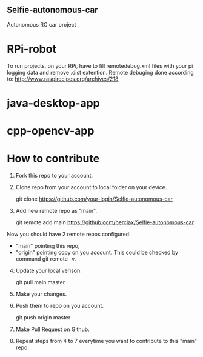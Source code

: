 ## Selfie-autonomous-car
Autonomous RC car project

# RPi-robot
To run projects, on your RPi, have to fill remotedebug.xml files with your pi logging data and remove .dist extention.
Remote debuging done according to: http://www.raspirecipes.org/archives/218

# java-desktop-app


# cpp-opencv-app



# How to contribute

1. Fork this repo to your account.

2. Clone repo from your account to local folder on your device.

	git clone https://github.com/your-login/Selfie-autonomous-car

3. Add new remote repo as "main".

	git remote add main https://github.com/perciax/Selfie-autonomous-car

Now you should have 2 remote repos configured:
- "main" pointing this repo,
- "origin" pointing copy on you account.
This could be checked by command git remote -v.

4. Update your local verison.

	git pull main master

5. Make your changes.

6. Push them to repo on you account.

	git push origin master

7. Make Pull Request on Github.

8. Repeat steps from 4 to 7 everytime you want to contribute to this "main" repo.	